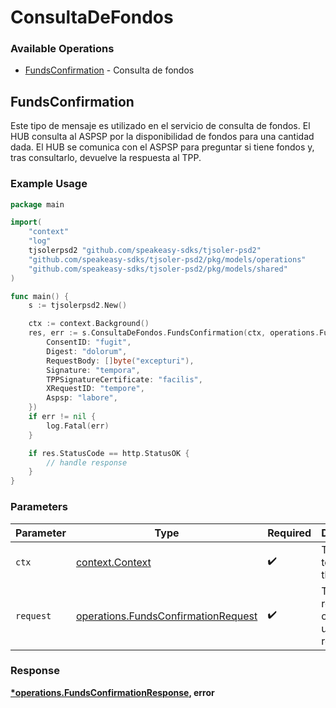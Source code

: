# ConsultaDeFondos

### Available Operations

* [FundsConfirmation](#fundsconfirmation) - Consulta de fondos

## FundsConfirmation

Este tipo de mensaje es utilizado en el servicio de consulta de fondos. El HUB consulta al ASPSP por la disponibilidad de fondos para una cantidad dada. El HUB se comunica con el ASPSP para preguntar si tiene fondos y, tras consultarlo, devuelve la respuesta al TPP.

### Example Usage

```go
package main

import(
	"context"
	"log"
	tjsolerpsd2 "github.com/speakeasy-sdks/tjsoler-psd2"
	"github.com/speakeasy-sdks/tjsoler-psd2/pkg/models/operations"
	"github.com/speakeasy-sdks/tjsoler-psd2/pkg/models/shared"
)

func main() {
    s := tjsolerpsd2.New()

    ctx := context.Background()
    res, err := s.ConsultaDeFondos.FundsConfirmation(ctx, operations.FundsConfirmationRequest{
        ConsentID: "fugit",
        Digest: "dolorum",
        RequestBody: []byte("excepturi"),
        Signature: "tempora",
        TPPSignatureCertificate: "facilis",
        XRequestID: "tempore",
        Aspsp: "labore",
    })
    if err != nil {
        log.Fatal(err)
    }

    if res.StatusCode == http.StatusOK {
        // handle response
    }
}
```

### Parameters

| Parameter                                                                                  | Type                                                                                       | Required                                                                                   | Description                                                                                |
| ------------------------------------------------------------------------------------------ | ------------------------------------------------------------------------------------------ | ------------------------------------------------------------------------------------------ | ------------------------------------------------------------------------------------------ |
| `ctx`                                                                                      | [context.Context](https://pkg.go.dev/context#Context)                                      | :heavy_check_mark:                                                                         | The context to use for the request.                                                        |
| `request`                                                                                  | [operations.FundsConfirmationRequest](../../models/operations/fundsconfirmationrequest.md) | :heavy_check_mark:                                                                         | The request object to use for the request.                                                 |


### Response

**[*operations.FundsConfirmationResponse](../../models/operations/fundsconfirmationresponse.md), error**

